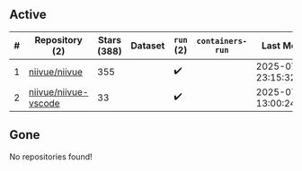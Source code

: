 ## Active
| # | Repository (2) | Stars (388) | Dataset | `run` (2) | `containers-run` | Last Modified |
| --- | --- | --- | --- | --- | --- | --- |
| 1 | [niivue/niivue](https://github.com/niivue/niivue) | 355 |  | :heavy_check_mark: |  | 2025-07-24 23:15:32+00:00 |
| 2 | [niivue/niivue-vscode](https://github.com/niivue/niivue-vscode) | 33 |  | :heavy_check_mark: |  | 2025-07-20 13:00:24+00:00 |

## Gone
No repositories found!
